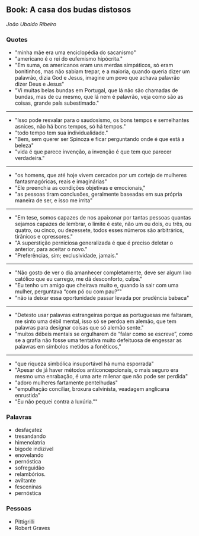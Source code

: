 ## Book: A casa dos budas distosos
_João Ubaldo Ribeiro_

### Quotes

- "minha mãe era uma enciclopédia do sacanismo"
- "americano é o rei do eufemismo hipócrita."
- "Em suma, os americanos eram uns merdas simpáticos, só eram bonitinhos, mas não sabiam trepar, e a maioria, quando queria dizer um palavrão, dizia God e Jesus, imagine um povo que achava palavrão dizer Deus e Jesus"
- "Vi muitas belas bundas em Portugal, que lá não são chamadas de bundas, mas de cu mesmo, que lá nem é palavrão, veja como são as coisas, grande país subestimado."

--------
- "Isso pode resvalar para o saudosismo, os bons tempos e semelhantes asnices, não há bons tempos, só há tempos."
- "todo tempo tem sua individualidade."
- "Bem, sem querer ser Spinoza e ficar perguntando onde é que está a beleza"
- "vida é que parece invenção, a invenção é que tem que parecer verdadeira."

--------
- "os homens, que até hoje vivem cercados por um cortejo de mulheres fantasmagóricas, reais e imaginárias"
- "Ele preenchia as condições objetivas e emocionais,"
- "as pessoas tiram conclusões, geralmente baseadas em sua própria maneira de ser, e isso me irrita"

--------
- "Em tese, somos capazes de nos apaixonar por tantas pessoas quantas sejamos capazes de lembrar, o limite é este, não um ou dois, ou três, ou quatro, ou cinco, ou dezessete, todos esses números são arbitrários, tirânicos e opressores."
- "A superstição perniciosa generalizada é que é preciso deletar o anterior, para aceitar o novo."
- "Preferências, sim; exclusividade, jamais."

--------
- "Não gosto de ver o dia amanhecer completamente, deve ser algum lixo católico que eu carrego, me dá desconforto, culpa."
- "Eu tenho um amigo que cheirava muito e, quando ia sair com uma mulher, perguntava “com pó ou com pau?”"
- "não ia deixar essa oportunidade passar levada por prudência babaca"

--------
- "Detesto usar palavras estrangeiras porque as portuguesas me faltaram, me sinto uma débil mental, isso só se perdoa em alemão, que tem palavras para designar coisas que só alemão sente."
- "muitos débeis mentais se orgulharem de “falar como se escreve”, como se a grafia não fosse uma tentativa muito defeituosa de engessar as palavras em símbolos metidos a fonéticos,"

--------
- "que riqueza simbólica insuportável há numa esporrada"
- "Apesar de já haver métodos anticoncepcionais, o mais seguro era mesmo uma enrabação, é uma arte milenar que não pode ser perdida"
- "adoro mulheres fartamente pentelhudas"
- "empulhação conciliar, broxura calvinista, veadagem anglicana enrustida"
- "Eu não pequei contra a luxúria.""

### Palavras

- desfaçatez
- tresandando
- himenolatria
- bigode indizível
- enovelando
- pernóstica
- sofreguidão
- relambórios.
- aviltante
- fesceninas
- pernóstica

### Pessoas

- Pittigrilli
- Robert Graves

